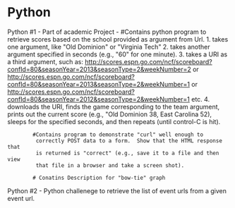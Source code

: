 Python
======

Python #1 - Part of academic Project - 
            #Contains python program to retrieve scores based on the school provided as argument from Url.
               1. takes one argument, like "Old Dominion" or "Virginia Tech"
               2. takes another argument specified in seconds (e.g., "60" for 
                  one minute).
               3. takes a URI as a third argument, such as:
                 http://scores.espn.go.com/ncf/scoreboard?confId=80&seasonYear=2013&seasonType=2&weekNumber=2
                 or
                 http://scores.espn.go.com/ncf/scoreboard?confId=80&seasonYear=2013&seasonType=2&weekNumber=1
                 or
                 http://scores.espn.go.com/ncf/scoreboard?confId=80&seasonYear=2012&seasonType=2&weekNumber=1
                 etc.
               4. downloads the URI, finds the game corresponding to the team
               argument, prints out the current score (e.g., "Old Dominion 38, 
               East Carolina 52), sleeps for the specified seconds, and then
               repeats (until control-C is hit).
               
            #Contains program to demonstrate "curl" well enough to
             correctly POST data to a form.  Show that the HTML response that
             is returned is "correct" (e.g., save it to a file and then view
             that file in a browser and take a screen shot).
             
            # Conatins Description for "bow-tie" graph
    


   


Python #2 - Python challenege to retrieve the list of event urls from a given event url.
